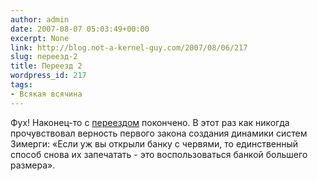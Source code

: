 ```yaml
---
author: admin
date: 2007-08-07 05:03:49+00:00
excerpt: None
link: http://blog.not-a-kernel-guy.com/2007/08/06/217
slug: переезд-2
title: Переезд 2
wordpress_id: 217
tags:
- Всякая всячина
---
```


Фух! Наконец-то с [переездом](http://blog.not-a-kernel-guy.com/2007/07/29/216) покончено. В этот раз как никогда прочувствовал верность первого закона создания динамики систем Зимерги: «Если уж вы открыли банку с червями, то единственный способ снова их запечатать - это воспользоваться банкой большего размера».
